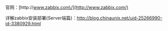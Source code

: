官网：[http:\/\/www.zabbix.com\/](http://www.zabbix.com/)

详解zabbix安装部署\(Server端篇\)：[http:\/\/blog.chinaunix.net\/uid-25266990-id-3380929.html](http://blog.chinaunix.net/uid-25266990-id-3380929.html)

